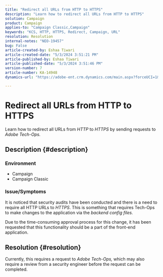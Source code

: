```yaml
---
title: "Redirect all URLs from HTTP to HTTPS"
description: "Learn how to redirect all URLs from HTTP to HTTPS"
solution: Campaign
product: Campaign
applies-to: "Campaign Classic,Campaign"
keywords: "KCS, HTTP, HTTPS, Redirect, Campaign, URL"
resolution: Resolution
internal-notes: "NEO-19457"
bug: False
article-created-by: Eshaa Tiwari
article-created-date: "5/3/2024 3:51:21 PM"
article-published-by: Eshaa Tiwari
article-published-date: "5/3/2024 3:51:46 PM"
version-number: 7
article-number: KA-14948
dynamics-url: "https://adobe-ent.crm.dynamics.com/main.aspx?forceUCI=1&pagetype=entityrecord&etn=knowledgearticle&id=768ec9f6-6409-ef11-9f89-000d3a32bd42"

---
```

# Redirect all URLs from HTTP to HTTPS


Learn how to redirect all URLs from *HTTP* to *HTTPS* by sending requests to *Adobe Tech-Ops.*

## Description {#description}


### Environment

- Campaign
- Campaign Classic


### Issue/Symptoms

It is noticed that security audits have been conducted and there is a need to require all HTTP URLs to *HTTPS*. This is something that requires Tech-Ops to make changes to the application via the *backend config files.*

Due to the time-consuming approval process for this change, it has been requested that this functionality should be a part of the front-end application.


## Resolution {#resolution}


Currently, this requires a request to *Adobe Tech-Ops,* which may also require a review from a security engineer before the request can be completed.
